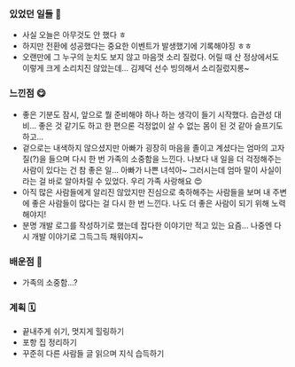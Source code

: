 ### 있었던 일들 📔
- 사실 오늘은 아무것도 안 했다 ㅎ
- 하지만 전환에 성공했다는 중요한 이벤트가 발생했기에 기록해야징 ㅎㅎ
- 오랜만에 그 누구의 눈치도 보지 않고 마음껏 소리 질렀다. 어릴 때 산 정상에서도 이렇게 크게 소리치진 않았는데... 김제덕 선수 빙의해서 소리질렀지롱~

### 느낀점 😋
- 좋은 기분도 잠시, 앞으로 뭘 준비해야 하나 하는 생각이 들기 시작했다. 습관성 대비... 좋은 것 같기도 하고 한 편으론 걱정없이 살 수 없는 몸이 된 것 같아 슬프기도 하고...
- 겉으로는 내색하지 않으셨지만 아빠가 굉장히 마음을 졸이고 계셨다는 엄마의 고자질(?)을 들으며 다시 한 번 가족의 소중함을 느낀다. 나보다 내 일을 더 걱정해주는 사람이 있다는 건 참 좋은 일... 아빠가 나쁜 녀석아~ 그러시는데 엄마 말이 사실이라는 걸 바로 알아차릴 수 있었다. 우리 가족 사랑해요 😍
- 아직 많은 사람들에게 알리진 않았지만 진심으로 축하해주는 사람들을 보며 내 주변에 좋은 사람들이 많다는 걸 다시 한 번 느낀다. 나도 더 좋은 사람이 되기 위해 노력해야지!
- 분명 개발 로그를 작성하기로 했는데 잡다한 이야기만 적고 있는 요즘... 나중엔 다시 개발 이야기로 그득그득 채워야지~

### 배운점 📝
- 가족의 소중함...?

### 계획 🗓
- 끝내주게 쉬기, 멋지게 힐링하기
- 포항 집 정리하기
- 꾸준히 다른 사람들 글 읽으며 지식 습득하기
